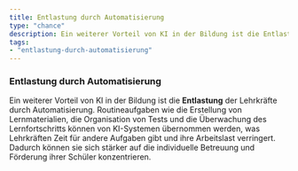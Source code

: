 ```yaml
---
title: Entlastung durch Automatisierung
type: "chance"
description: Ein weiterer Vorteil von KI in der Bildung ist die Entlastung der Lehrkräfte durch Automatisierung.
tags:
- "entlastung-durch-automatisierung"
---
```


### Entlastung durch Automatisierung

Ein weiterer Vorteil von KI in der Bildung ist die **Entlastung** der Lehrkräfte durch Automatisierung. Routineaufgaben wie die Erstellung von Lernmaterialien, die Organisation von Tests und die Überwachung des Lernfortschritts können von KI-Systemen übernommen werden, was Lehrkräften Zeit für andere Aufgaben gibt und ihre Arbeitslast verringert. Dadurch können sie sich stärker auf die individuelle Betreuung und Förderung ihrer Schüler konzentrieren.
